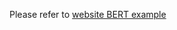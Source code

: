 Please refer to [website BERT example](https://github.com/kserve/website/tree/main/docs/modelserving/v1beta1/triton/bert)
